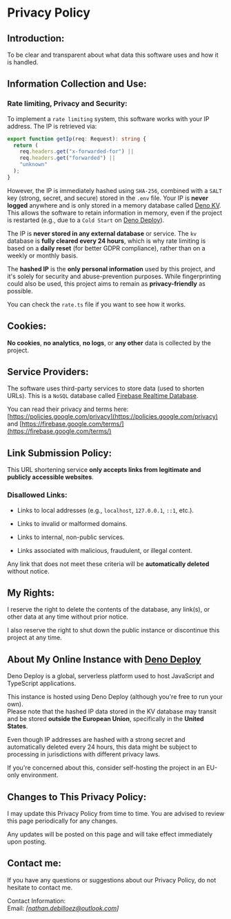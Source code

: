 # Privacy Policy  

## Introduction:  
To be clear and transparent about what data this software uses and how it is handled.

## Information Collection and Use: 
### Rate limiting, Privacy and Security:

To implement a `rate limiting` system, this software works with your IP address. The IP is retrieved via:

```ts
export function getIp(req: Request): string {
  return (
    req.headers.get("x-forwarded-for") ||
    req.headers.get("forwarded") ||
    "unknown"
  );
}
```

However, the IP is immediately hashed using `SHA-256`, combined with a `SALT` key (strong, secret, and secure) stored in the `.env` file. Your IP is **never logged** anywhere and is only stored in a memory database called [Deno KV](https://docs.deno.com/api/deno/~/Deno.Kv). This allows the software to retain information in memory, even if the project is restarted (e.g., due to a `Cold Start` on [Deno Deploy](https://deno.com/deploy)).

The IP is **never stored in any external database** or service. The `kv` database is **fully cleared every 24 hours**, which is why rate limiting is based on a **daily reset** (for better GDPR compliance), rather than on a weekly or monthly basis.

The **hashed IP** is the **only personal information** used by this project, and it's solely for security and abuse-prevention purposes. While fingerprinting could also be used, this project aims to remain as **privacy-friendly** as possible.

You can check the `rate.ts` file if you want to see how it works.

## Cookies: 
**No cookies**, **no analytics**, **no logs**, or **any other** data is collected by the project.

## Service Providers:  
The software uses third-party services to store data (used to shorten URLs). This is a `NoSQL` database called [Firebase Realtime Database](https://firebase.google.com/products/realtime-database).

You can read their privacy and terms here: [https://policies.google.com/privacy](https://policies.google.com/privacy) and [https://firebase.google.com/terms/](https://firebase.google.com/terms/)

## Link Submission Policy:

This URL shortening service **only accepts links from legitimate and publicly accessible websites**.

### Disallowed Links:

- Links to local addresses (e.g., `localhost`, `127.0.0.1`, `::1`, etc.).

- Links to invalid or malformed domains.

- Links to internal, non-public services.

- Links associated with malicious, fraudulent, or illegal content.

Any link that does not meet these criteria will be **automatically deleted** without notice.

## My Rights: 
I reserve the right to delete the contents of the database, any link(s), or other data at any time without prior notice.

I also reserve the right to shut down the public instance or discontinue this project at any time.

## About My Online Instance with [Deno Deploy](https://deno.com/deploy)

Deno Deploy is a global, serverless platform used to host JavaScript and TypeScript applications.

This instance is hosted using Deno Deploy (although you're free to run your own).  
Please note that the hashed IP data stored in the KV database may transit and be stored **outside the European Union**, specifically in the **United States**.

Even though IP addresses are hashed with a strong secret and automatically deleted every 24 hours, this data might be subject to processing in jurisdictions with different privacy laws.

If you're concerned about this, consider self-hosting the project in an EU-only environment.

## Changes to This Privacy Policy:  
I may update this Privacy Policy from time to time. You are advised to review this page periodically for any changes.

Any updates will be posted on this page and will take effect immediately upon posting.

## Contact me:  
If you have any questions or suggestions about our Privacy Policy, do not hesitate to contact me.

Contact Information:  
Email: *[nathan.debilloez@outlook.com]*  